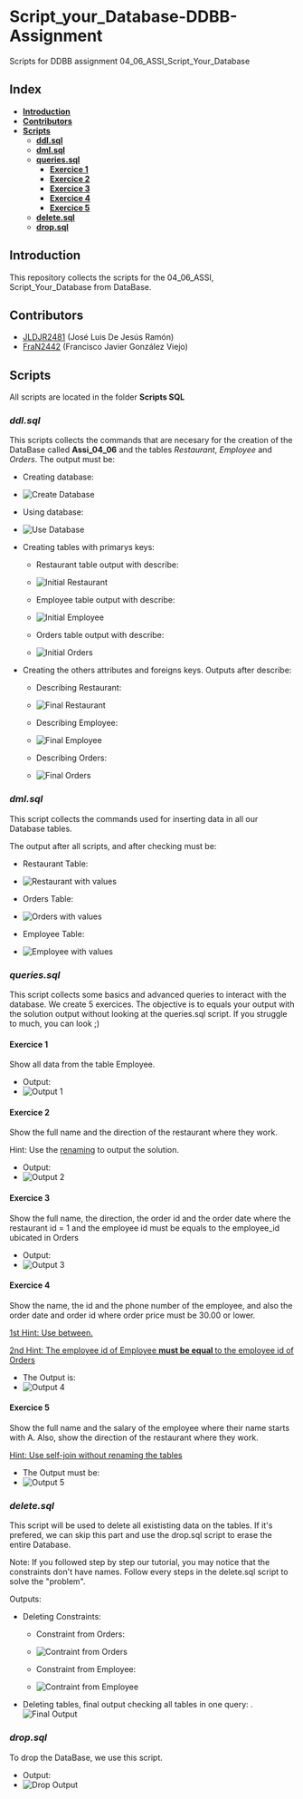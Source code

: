 # Script_your_Database-DDBB-Assignment

Scripts for DDBB assignment 04_06_ASSI_Script_Your_Database

## **Index**

- [**Introduction**](#introduction)
- [**Contributors**](#contributors)
- [**Scripts**](#scripts)
  - [**ddl.sql**](#ddlsql)
  - [**dml.sql**](#dmlsql)
  - [**queries.sql**](#queriessql)
    - [**Exercice 1**](#exercice-1)
    - [**Exercice 2**](#exercice-2)
    - [**Exercice 3**](#exercice-3)
    - [**Exercice 4**](#exercice-4)
    - [**Exercice 5**](#exercice-5)
  - [**delete.sql**](#deletesql)
  - [**drop.sql**](#dropsql)

## Introduction

This repository collects the scripts for the 04_06_ASSI, Script_Your_Database from DataBase.

## Contributors

- [JLDJR2481](https://github.com/JLDJR2481) (José Luis De Jesús Ramón)
- [FraN2442](https://github.com/FranN2442) (Francisco Javier González Viejo)

## Scripts

All scripts are located in the folder **Scripts SQL**

### _ddl.sql_

This scripts collects the commands that are necesary for the creation of the DataBase called **Assi_04_06** and the tables _Restaurant_, _Employee_ and _Orders_. The output must be:

- Creating database:
- ![Create Database](https://user-images.githubusercontent.com/115024410/215132880-b5071beb-e624-41fb-bc76-823f64144fb4.png)

- Using database:
- ![Use Database](https://user-images.githubusercontent.com/115024410/215133053-f8fb8d09-a7ab-488d-b54d-4ae885b7dc5d.png)

- Creating tables with primarys keys:
  - Restaurant table output with describe:
  - ![Initial Restaurant](https://user-images.githubusercontent.com/115024410/215134290-967f3720-ce06-4c17-9ff4-74dbdbf61ead.png)

  - Employee table output with describe:
  - ![Initial Employee](https://user-images.githubusercontent.com/115024410/215133753-c582a96c-8514-4063-a941-5dd49b8ffd06.png)

  - Orders table output with describe:
  - ![Initial Orders](https://user-images.githubusercontent.com/115024410/215133954-972dea36-a48f-4843-a8f0-9699ab62d014.png)


- Creating the others attributes and foreigns keys. Outputs after describe:
  - Describing Restaurant:
  - ![Final Restaurant](https://user-images.githubusercontent.com/115024410/215135344-f6ff2f58-04f7-4115-a23c-40db1672fca8.png)

  - Describing Employee:
  - ![Final Employee](https://user-images.githubusercontent.com/115024410/215134909-c3ca2a30-c41a-42a3-b1c9-5b19f5f9f261.png)

  - Describing Orders:
  - ![Final Orders](https://user-images.githubusercontent.com/115024410/215135115-e2cdbc4f-1ba5-4fb3-9257-07eb0c1416eb.png)

### _dml.sql_
This script collects the commands used for inserting data in all our Database tables.

The output after all scripts, and after checking must be:
- Restaurant Table:
- ![Restaurant with values](https://user-images.githubusercontent.com/115024410/215136280-79ed873e-29c6-411d-9f2a-7370bdacc0d8.png)

- Orders Table:
- ![Orders with values](https://user-images.githubusercontent.com/115024410/215136373-c39d9332-c700-46f3-899b-570204cc0b04.png)

- Employee Table:
- ![Employee with values](https://user-images.githubusercontent.com/115024410/215136442-7f9612db-a3e6-4c2a-8f5d-9e3bc195ddfd.png)

### _queries.sql_

This script collects some basics and advanced queries to interact with the database. We create 5 exercices. The objective is to equals your output with the solution output without looking at the queries.sql script. If you struggle to much, you can look ;)

#### **Exercice 1**

Show all data from the table Employee.

- Output:
- ![Output 1](https://user-images.githubusercontent.com/115024410/215136864-22430939-4290-46a5-816a-2861bdfb85dc.png)

#### **Exercice 2**
Show the full name and the direction of the restaurant where they work.

Hint: Use the <u>renaming</u> to output the solution.

- Output:
- ![Output 2](https://user-images.githubusercontent.com/115024410/215137265-7b87ac1c-9a8f-47e7-ac40-ea40c3321314.png)

#### **Exercice 3**

Show the full name, the direction, the order id and the order date where the restaurant id = 1 and the employee id must be equals to the employee_id ubicated in Orders

- Output:
- ![Output 3](https://user-images.githubusercontent.com/115024410/215137527-e4841c6d-9e61-4c48-ad06-368f0ea664fa.png)

#### **Exercice 4**

Show the name, the id and the phone number of the employee, and also the order date and order id where order price must be 30.00 or lower.

<u>1st Hint: Use between.</u>

<u>2nd Hint: The employee id of Employee <b>must be equal </b>to the employee id of Orders</u>

- The Output is:
- ![Output 4](https://user-images.githubusercontent.com/115024410/215137698-945be391-4dba-4c05-b3db-63cbb4d26d8a.png)

#### **Exercice 5**

Show the full name and the salary of the employee where their name starts with A. Also, show the direction of the restaurant where they work.

<u>Hint: Use self-join without renaming the tables</u>

- The Output must be:
- ![Output 5](https://user-images.githubusercontent.com/115024410/215137931-f3939205-dc2c-4d06-b16a-51dbb4650f3e.png)

### _delete.sql_
This script will be used to delete all exististing data on the tables. If it's prefered, we can skip this part and use the drop.sql script to erase the entire Database.

Note: If you followed step by step our tutorial, you may notice that the constraints don't have names. Follow every steps in the delete.sql script to solve the "problem".

Outputs:

- Deleting Constraints:
  - Constraint from Orders:
  - ![Contraint from Orders](https://user-images.githubusercontent.com/115024410/215146601-38aa8b9e-95fa-4457-9d6e-189a220f8d25.png)

  - Constraint from Employee:
  - ![Contraint from Employee](https://user-images.githubusercontent.com/115024410/215146477-d3d98ea6-8672-44ac-8293-18f0ea52e7df.png)

- Deleting tables, final output checking all tables in one query:
. ![Final Output](https://user-images.githubusercontent.com/115024410/215146759-3a63ed44-bc79-4f7f-8468-2dae179b4ace.png)

### _drop.sql_

To drop the DataBase, we use this script.

- Output:
- ![Drop Output](https://user-images.githubusercontent.com/115024410/215132512-2447c864-29dd-423d-be25-1a8dcb6bcd78.png)


